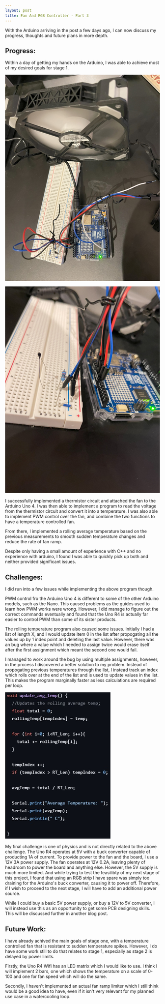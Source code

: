 ```yaml
---
layout: post
title: Fan And RGB Controller - Part 3
---
```

With the Arduino arriving in the post a few days ago, I can now discuss my progress, thoughts and future plans in more depth. 

## Progress:

Within a day of getting my hands on the Arduino, I was able to achieve most of my desired goals for stage 1. 

![Arduino connected to fan](https://github.com/Billy5691-2/Billy5691-2.github.io/blob/master/images/Arduino_Fan_Thermistor_1.jpg?raw=true)

![Arduino thermsitor circuit](https://github.com/Billy5691-2/Billy5691-2.github.io/blob/master/images/Arduino_Fan_Thermistor_2.jpg?raw=true)

I successfully implemented a thermistor circuit and attached the fan to the Arduino Uno 4. I was then able to implement a program to read the voltage from the thermistor circuit and convert it into a temperature. I was also able to implement PWM control over the fan, and combine the two functions to have a temperature controlled fan. 

From there, I implemented a rolling average temperature based on the previous measurements to smooth sudden temperature changes and reduce the rate of fan ramp. 

Despite only having a small amount of experience with C++ and no experience with arduino, I found I was able to quickly pick up both and neither provided significant issues. 

## Challenges:

I did run into a few issues while implementing the above program though. 

PWM control fro the Arduino Uno 4 is different to some of the other Arduino models, such as the Nano. This caused problems as the guides used to learn how PWM works were wrong. However, I did manage to figure out the correct commands eventually and found that the Uno R4 is actually far easier to control PWM than some of its sister products. 

The rolling temperature program also caused some issues. Initially I had a list of length X, and I would update item 0 in the list after propogating all the values up by 1 index point and deleting the last value. However, there was an bug where a value which I needed to assign twice would erase itself after the first assignment which meant the second one would fail.

I managed to work around the bug by using multiple assignments, however, in the process I discovered a better solution to my problem. Instead of propogating previous temperatures through the list, I instead track an index which rolls over at the end of the list and is used to update values in the list. This makes the program marginally faster as less calculations are required per loop. 

![Rolling Temperature Implementaion:](https://github.com/Billy5691-2/Billy5691-2.github.io/blob/master/images/Rolling_Temp_Code.jpg?raw=true)

My final challenge is one of physics and is not directly related to the above challenge. The Uno R4 operates at 5V with a buck converter capable of producting 1A of current. To provide power to the fan and the board, I use a 12V 3A power supply. The fan operates at 12V 0.2A, leaving plenty of headroom to power the board and anything else. However, the 5V supply is much more limited. And while trying to test the feasilibty of my next stage of this project, I found that using an RGB strip I have spare was simply too draining for the Arduino's buck converter, causing it to power off. Therefore, if I wish to proceed to the next stage, I will have to add an additional power source.

While I could buy a basic 5V power supply, or buy a 12V to 5V converter, I will instead use this as an opportunity to get some PCB designing skills. This will be discussed further in another blog post.

## Future Work:

I have already achived the main goals of stage one, with a temperature controlled fan that is resistant to sudden temperature spikes. However, I do have some work still to do that relates to stage 1, especially as stage 2 is delayed by power limits. 

Firstly, the Uno R4 Wifi has an LED matrix which I would like to use. I think I will implement 2 bars, one which shows the temperature on a scale of 0-100 and one for fan speed which will do the same. 

Secondly, I haven't implemented an actual fan ramp limiter which I still think would be a good idea to have, even if it isn't very relevant for my planned use case in a watercooling loop. 






